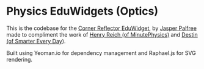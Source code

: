 Physics EduWidgets (Optics)
============================

This is the codebase for the [Corner Reflector EduWidget](http://wellcaffeinated.github.com/Optics/corner-reflector/), by [Jasper Palfree](http://wellcaffeinated.net) made to compliment the work of [Henry Reich (of MinutePhysics)](http://minutephysics.com) and [Destin (of Smarter Every Day](http://www.youtube.com/user/destinws2)).

Built using Yeoman.io for dependency management and Raphael.js for SVG rendering.
